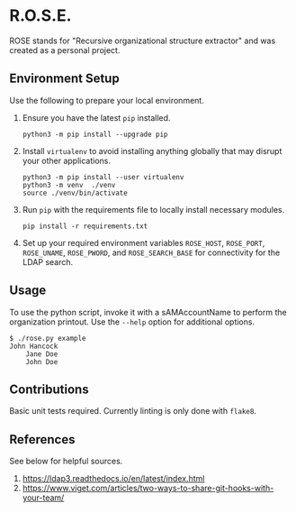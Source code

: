 # R.O.S.E.

ROSE stands for "Recursive organizational structure extractor" and was created as a personal project.

## Environment Setup

Use the following to prepare your local environment.

1. Ensure you have the latest `pip` installed.  
   ```
   python3 -m pip install --upgrade pip
   ```
1. Install `virtualenv` to avoid installing anything globally that may disrupt your other applications.  
   ```
   python3 -m pip install --user virtualenv
   python3 -m venv  ./venv 
   source ./venv/bin/activate
   ```
1. Run `pip` with the requirements file to locally install necessary modules.  
   ```
   pip install -r requirements.txt
   ```
1. Set up your required environment variables `ROSE_HOST`, `ROSE_PORT`, `ROSE_UNAME`, `ROSE_PWORD`, and `ROSE_SEARCH_BASE` for connectivity for the LDAP search.

## Usage

To use the python script, invoke it with a sAMAccountName to perform the organization printout. Use the `--help` option for additional options. 

```
$ ./rose.py example
John Hancock
    Jane Doe
    John Doe
```

## Contributions

Basic unit tests required. Currently linting is only done with `flake8`.


## References

See below for helpful sources.

1. https://ldap3.readthedocs.io/en/latest/index.html
1. https://www.viget.com/articles/two-ways-to-share-git-hooks-with-your-team/
